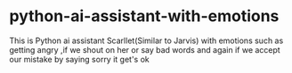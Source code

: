 # python-ai-assistant-with-emotions
This is Python ai assistant Scarllet(Similar to Jarvis) with emotions such as getting angry ,if we shout on her or say bad words and again if we accept our mistake by saying sorry it get's ok
